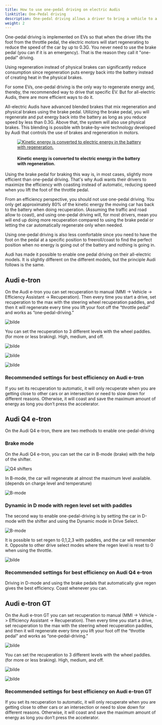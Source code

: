 ```yaml
---
title: How to use one-pedal driving on electric Audis
linktitle: One-Pedal driving
description: One-pedal driving allows a driver to bring a vehicle to a complete stop without using the brake pedal. One-pedal-driving is possible on all-electric Audis.
weight: 2
---
```

<!-- markdownlint-disable MD033 -->
One-pedal driving is implemented on EVs so that when the driver lifts the foot from the throttle pedal, the electric motors will start regenerating to reduce the speed of the car by up to 0.3G. You never need to use the brake pedal (you can if it is an emergency). That is the reason they call it "one-pedal" driving.

Using regeneration instead of physical brakes can significantly reduce consumption since regeneration puts energy back into the battery instead of creating heat in the physical brakes.

For some EVs, one-pedal driving is the only way to regenerate energy and, thereby, the recommended way to drive that specific EV. But for all-electric Audis, there are more efficient ways to do it.

All-electric Audis have advanced blended brakes that mix regeneration and physical brakes using the brake pedal. Utilizing the brake pedal, you will regenerate and put energy back into the battery as long as you reduce speed by less than 0.3G. Above that, the system will also use physical brakes. This blending is possible with brake-by-wire technology developed by Audi that controls the use of brakes and regeneration in motors.

<figure>
    <a href="https://media.electrichasgoneaudi.net/multimedia/guides/regen/recuperation.png">
        <img src="https://media.electrichasgoneaudi.net/multimedia/guides/regen/recuperations.png" alt="Kinetic energy is converted to electric energy in the battery with regeneration." title="Kinetic energy is converted to electric energy in the battery with regeneration.">
    </a>
    <figcaption><h4>Kinetic energy is converted to electric energy in the battery with regeneration.</h4></figcaption>
</figure>

Using the brake pedal for braking this way is, in most cases, slightly more efficient than one-pedal driving. That's why Audi wants their drivers to maximize the efficiency with coasting instead of automatic, reducing speed when you lift the foot of the throttle pedal.

From an efficiency perspective, you should not use one-pedal driving. You only get approximately 80% of the kinetic energy the moving car has back to the battery when doing recuperation. (Assuming the traffic and road allow to coast), and using one-pedal driving will, for most drivers, mean you will end up doing more recuperation compared to using the brake pedal or letting the car automatically regenerate only when needed.

Using one-pedal driving is also less comfortable since you need to have the foot on the pedal at a specific position to freeroll/coast to find the perfect position when no energy is going out of the battery and nothing is going in.

Audi has made it possible to enable one pedal driving on their all-electric models. It is slightly different on the different models, but the principle Audi follows is the same.

## Audi e-tron

On the Audi e-tron you can set recuperation to manual (MMI -> Vehicle -> Efficiency Assistant -> Recuperation). Then every time you start a drive, set recuperation to the max with the steering wheel recuperation paddles, and then it will regenerate every time you lift your foot off the “throttle pedal” and works as “one-pedal-driving.”

![bilde](https://media.electrichasgoneaudi.net/multimedia/guides/onepedaldriving/recuperationmode.png "Recuperation mode")

You can set the recuperation to 3 different levels with the wheel paddles. (for more or less braking). High, medium, and off.

![bilde](https://media.electrichasgoneaudi.net/multimedia/guides/onepedaldriving/paddleleft.png "Left paddle to reduce regen.")

![bilde](https://media.electrichasgoneaudi.net/multimedia/guides/onepedaldriving/paddleright.png "Right paddle to increase regen.")

![bilde](https://media.electrichasgoneaudi.net/multimedia/guides/onepedaldriving/regenlevel.png "This shows how the regen is on 50% on max.")

### Recommended settings for best efficiency on Audi e-tron

If you set its recuperation to automatic, it will only recuperate when you are getting close to other cars or an intersection or need to slow down for different reasons. Otherwise, it will coast and save the maximum amount of energy as long you don’t press the accelerator.

## Audi Q4 e-tron

On the Audi Q4 e-tron, there are two methods to enable one-pedal-driving

### Brake mode

On the Audi Q4 e-tron, you can set the car in B-mode (brake) with the help of the shifter.

![Q4 shifters](https://media.electrichasgoneaudi.net/multimedia/guides/onepedaldriving/q4shifter.jpg "Gear shifter Audi Q4 with D/B mode")

In B-mode, the car will regenerate at almost the maximum level available. (depends on charge level and temperature)

![B-mode](https://media.electrichasgoneaudi.net/multimedia/guides/onepedaldriving/bmode.jpg "B-mode - when you remove the foot from the throttle pedal, the car regenerates")

### Dynamic in D mode with regen level set with paddles

The second way to enable one-pedal-driving is by setting the car in D-mode with the shifter and using the Dynamic mode in Drive Select.

![B-mode](https://media.electrichasgoneaudi.net/multimedia/guides/onepedaldriving/q4paddelss.jpg "Regen paddle on steering wheel")

It is possible to set regen to 0,1,2,3 with paddles, and the car will remember it. Opposite to other drive select modes where the regen level is reset to 0 when using the throttle.

![bilde](https://media.electrichasgoneaudi.net/multimedia/guides/onepedaldriving/regenlevelq4.jpg "The green bars to the right of the D show the regen level set in dynamic mode in drive select.")

### Recommended settings for best efficiency on Audi Q4 e-tron

Driving in D-mode and using the brake pedals that automatically give regen gives the best efficiency. Coast whenever you can.

## Audi e-tron GT

On the Audi e-tron GT you can set recuperation to manual (MMI -> Vehicle -> Efficiency Assistant -> Recuperation). Then every time you start a drive, set recuperation to the max with the steering wheel recuperation paddles, and then it will regenerate every time you lift your foot off the “throttle pedal” and works as “one-pedal-driving.”

![bilde](https://media.electrichasgoneaudi.net/multimedia/guides/onepedaldriving/recuperationmode.png "Recuperation mode")

You can set the recuperation to 3 different levels with the wheel paddles. (for more or less braking). High, medium, and off.

![bilde](https://media.electrichasgoneaudi.net/multimedia/guides/onepedaldriving/paddlegts.jpg "Right paddle to increase regen.")

![bilde](https://media.electrichasgoneaudi.net/multimedia/guides/onepedaldriving/regenlevel.png "This shows how the regen is on 50% on max.")

### Recommended settings for best efficiency on Audi e-tron GT

If you set its recuperation to automatic, it will only recuperate when you are getting close to other cars or an intersection or need to slow down for different reasons. Otherwise, it will coast and save the maximum amount of energy as long you don’t press the accelerator.
